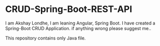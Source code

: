 # CRUD-Spring-Boot-REST-API

I am Akshay Londhe,
I am leaning Angular, Spring Boot.
I have created a Spring-Boot CRUD Application. if anything wrong please suggest me..

This repository contains only Java file.

